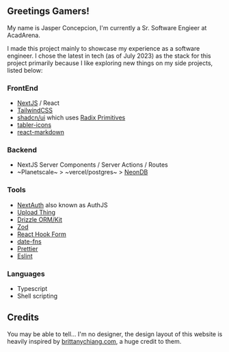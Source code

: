 ## Greetings Gamers!

My name is Jasper Concepcion, I'm currently a Sr. Software Engieer at AcadArena.

I made this project mainly to showcase my experience as a software engineer.
I chose the latest in tech (as of July 2023) as the stack for this project primarily because I like exploring new things on my side projects, listed below:

### FrontEnd

- [NextJS](https://nextjs.org) / React
- [TailwindCSS](https://tailwindcss.com/)
- [shadcn/ui](https://ui.shadcn.com) which uses [Radix Primitives](https://www.radix-ui.com/)
- [tabler-icons](https://tabler.io/docs/icons/react)
- [react-markdown](https://github.com/remarkjs/react-markdown)

### Backend

- NextJS Server Components / Server Actions / Routes
- ~Planetscale~ > ~vercel/postgres~ > [NeonDB](https://neon.tech/)

### Tools

- [NextAuth](https://next-auth.js.org/) also known as AuthJS
- [Upload Thing](https://uploadthing.com/)
- [Drizzle ORM/Kit](https://orm.drizzle.team/)
- [Zod](https://github.com/colinhacks/zod)
- [React Hook Form](https://www.react-hook-form.com/)
- [date-fns](https://date-fns.org/)
- [Prettier](https://prettier.io/)
- [Eslint](https://eslint.org/)

### Languages

- Typescript
- Shell scripting

## Credits

You may be able to tell... I'm no designer, the design layout of this website is heavily inspired by [brittanychiang.com](https://brittanychiang.com), a huge credit to them.

